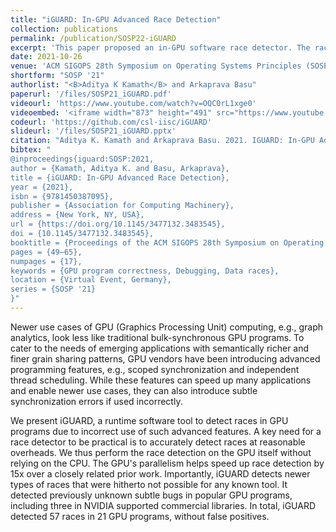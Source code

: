 ```yaml
---
title: "iGUARD: In-GPU Advanced Race Detection"
collection: publications
permalink: /publication/SOSP22-iGUARD
excerpt: 'This paper proposed an in-GPU software race detector. The race detector made use of NVBit, a binary instrumentation tool. Using this, we were able to detect races due to improper synchronization, scopes, or ITS. We even found races in 3 NVIDIA-supported libaries (<a href="https://github.com/rapidsai/cuml/issues/4157">cuML</a>, <a href="https://github.com/NVIDIA/cub/issues/356">CUB</a>, Cooperative Groups).'
date: 2021-10-26
venue: 'ACM SIGOPS 28th Symposium on Operating Systems Principles (SOSP)'
shortform: "SOSP '21"
authorlist: "<B>Aditya K Kamath</B> and Arkaprava Basu"
paperurl: '/files/SOSP21_iGUARD.pdf'
videourl: 'https://www.youtube.com/watch?v=OQC0rL1xge0'
videoembed: '<iframe width="873" height="491" src="https://www.youtube.com/embed/OQC0rL1xge0" title="SOSP 2021 (Long Video): iGUARD: In-GPU Advanced Race Detection" frameborder="0" allow="accelerometer; autoplay; clipboard-write; encrypted-media; gyroscope; picture-in-picture; web-share" allowfullscreen></iframe>'
codeurl: 'https://github.com/csl-iisc/iGUARD'
slideurl: '/files/SOSP21_iGUARD.pptx'
citation: "Aditya K. Kamath and Arkaprava Basu. 2021. IGUARD: In-GPU Advanced Race Detection. In Proceedings of the ACM SIGOPS 28th Symposium on Operating Systems Principles (SOSP '21). Association for Computing Machinery, New York, NY, USA, 49–65. DOI:https://doi.org/10.1145/3477132.3483545"
bibtex: "
@inproceedings{iguard:SOSP:2021,
author = {Kamath, Aditya K. and Basu, Arkaprava},
title = {iGUARD: In-GPU Advanced Race Detection},
year = {2021},
isbn = {9781450387095},
publisher = {Association for Computing Machinery},
address = {New York, NY, USA},
url = {https://doi.org/10.1145/3477132.3483545},
doi = {10.1145/3477132.3483545},
booktitle = {Proceedings of the ACM SIGOPS 28th Symposium on Operating Systems Principles},
pages = {49–65},
numpages = {17},
keywords = {GPU program correctness, Debugging, Data races},
location = {Virtual Event, Germany},
series = {SOSP '21}
}"
---
```


Newer use cases of GPU (Graphics Processing Unit) computing, e.g., graph analytics, look less like traditional bulk-synchronous GPU programs. To cater to the needs of emerging applications with semantically richer and finer grain sharing patterns, GPU vendors have been introducing advanced programming features, e.g., scoped synchronization and independent thread scheduling. While these features can speed up many applications and enable newer use cases, they can also introduce subtle synchronization errors if used incorrectly.

We present iGUARD, a runtime software tool to detect races in GPU programs due to incorrect use of such advanced features. A key need for a race detector to be practical is to accurately detect races at reasonable overheads. We thus perform the race detection on the GPU itself without relying on the CPU. The GPU's parallelism helps speed up race detection by 15x over a closely related prior work. Importantly, iGUARD detects newer types of races that were hitherto not possible for any known tool. It detected previously unknown subtle bugs in popular GPU programs, including three in NVIDIA supported commercial libraries. In total, iGUARD detected 57 races in 21 GPU programs, without false positives.
